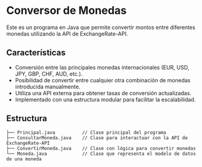 # Conversor de Monedas

Este es un programa en Java que permite convertir montos entre diferentes monedas utilizando la API de ExchangeRate-API. 

## Características

- Conversión entre las principales monedas internacionales (EUR, USD, JPY, GBP, CHF, AUD, etc.).
- Posibilidad de convertir entre cualquier otra combinación de monedas introducida manualmente.
- Utiliza una API externa para obtener tasas de conversión actualizadas.
- Implementado con una estructura modular para facilitar la escalabilidad.

## Estructura
```plaintext
├── Principal.java          // Clase principal del programa
├── ConsultarMoneda.java    // Clase para interactuar con la API de ExchangeRate-API
├── ConvertirMoneda.java    // Clase con lógica para convertir monedas
└── Moneda.java             // Clase que representa el modelo de datos de una moneda
